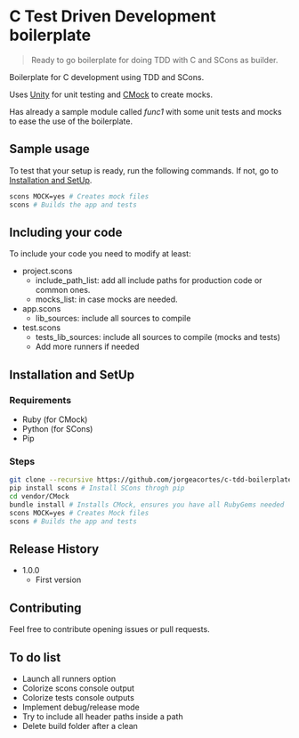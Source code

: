 # C Test Driven Development boilerplate
> Ready to go boilerplate for doing TDD with C and SCons as builder.

Boilerplate for C development using TDD and SCons.

Uses [Unity](https://github.com/ThrowTheSwitch/Unity/) for unit testing and [CMock](https://github.com/ThrowTheSwitch/CMock/) to create mocks.

Has already a sample module called _func1_ with some unit tests and mocks to ease the use of the boilerplate.

## Sample usage

To test that your setup is ready, run the following commands. If not, go to [Installation and SetUp](installation-and-setup).

```sh
scons MOCK=yes # Creates mock files
scons # Builds the app and tests
```

## Including your code

To include your code you need to modify at least:

* project.scons
  * include_path_list: add all include paths for production code or common ones.
  * mocks_list: in case mocks are needed.
* app.scons
  * lib_sources: include all sources to compile
* test.scons
  * tests_lib_sources: include all sources to compile (mocks and tests)
  * Add more runners if needed

## Installation and SetUp

### Requirements

* Ruby (for CMock)
* Python (for SCons)
* Pip

### Steps

```sh
git clone --recursive https://github.com/jorgeacortes/c-tdd-boilerplate
pip install scons # Install SCons throgh pip
cd vendor/CMock
bundle install # Installs CMock, ensures you have all RubyGems needed
scons MOCK=yes # Creates Mock files
scons # Builds the app and tests
```

## Release History

* 1.0.0
    * First version

## Contributing

Feel free to contribute opening issues or pull requests.

## To do list

* Launch all runners option
* Colorize scons console output
* Colorize tests console outputs
* Implement debug/release mode
* Try to include all header paths inside a path
* Delete build folder after a clean
